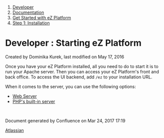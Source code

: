 1.  <span>[Developer](index.html)</span>
2.  <span>[Documentation](Documentation_31429504.html)</span>
3.  <span>[Get Started with eZ Platform](Get-Started-with-eZ-Platform_31429520.html)</span>
4.  <span>[Step 1: Installation](31429538.html)</span>

<span id="title-text"> Developer : Starting eZ Platform </span>
===============================================================

Created by <span class="author"> Dominika Kurek</span>, last modified on May 17, 2016

Once you have your eZ Platform installed, all you need to do to start it is to run your Apache server. Then you can access your eZ Platform's front and back office. To access the UI backend, add `/ez` to your installation URL.

When it comes to the server, you can use the following options:

-   [Web Server](Web-Server_31429554.html)
-   [PHP's built-in server](31429556.html)

 

Document generated by Confluence on Mar 24, 2017 17:19

[Atlassian](http://www.atlassian.com/)


